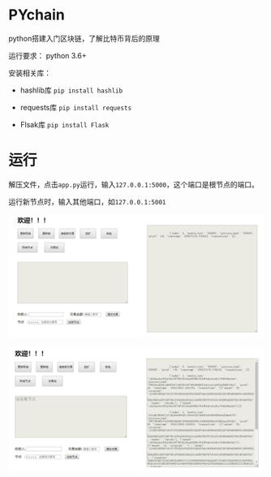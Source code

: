 # PYchain

python搭建入门区块链，了解比特币背后的原理    

运行要求：    python 3.6+  

安装相关库：       

* hashlib库       `pip install hashlib`    

* requests库      `pip install requests`     

* Flsak库         `pip install Flask`  

# 运行  
  
解压文件，点击`app.py`运行，输入`127.0.0.1:5000`，这个端口是根节点的端口。  
  
运行新节点时，输入其他端口，如`127.0.0.1:5001`  
  
![初始界面](img/0.png)  
 
![运行界面](img/1.png)   
